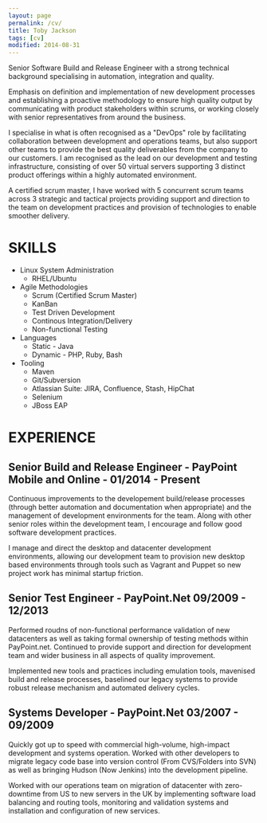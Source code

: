 ```yaml
---
layout: page
permalink: /cv/
title: Toby Jackson
tags: [cv]
modified: 2014-08-31
---
```


Senior Software Build and Release Engineer with a strong technical background specialising in automation, integration and quality.

Emphasis on definition and implementation of new development processes and establishing a proactive methodology to ensure high quality output by communicating with product stakeholders within scrums, or working closely with senior representatives from around the business.

I specialise in what is often recognised as a "DevOps" role by facilitating collaboration between development and operations teams, but also support other teams to provide the best quality deliverables from the company to our customers. I am recognised as the lead on our development and testing infrastructure, consisting of over 50 virtual servers supporting 3 distinct product offerings within a highly automated environment.

A certified scrum master, I have worked with 5 concurrent scrum teams across 3 strategic and tactical projects providing support and direction to the team on development practices and provision of technologies to enable smoother delivery.


# SKILLS

* Linux System Administration 
    * RHEL/Ubuntu 
* Agile Methodologies 
    * Scrum (Certified Scrum Master)
    * KanBan
    * Test Driven Development
    * Continous Integration/Delivery
    * Non-functional Testing
* Languages
    * Static - Java
    * Dynamic - PHP, Ruby, Bash
* Tooling
    * Maven 
    * Git/Subversion
	* Atlassian Suite: JIRA, Confluence, Stash, HipChat
	* Selenium
	* JBoss EAP 

# EXPERIENCE

## Senior Build and Release Engineer - PayPoint Mobile and Online - 01/2014 - Present

Continuous improvements to the developement build/release processes (through better automation and documentation when appropriate) and the management of development environments for the team. Along with other senior roles within the development team, I encourage and follow good software development practices.

I manage and direct the desktop and datacenter development environments, allowing our development team to provision new desktop based environments through tools such as Vagrant and Puppet so new project work has minimal startup friction.

## Senior Test Engineer - PayPoint.Net 09/2009 - 12/2013

Performed roudns of non-functional performance validation of new datacenters as well as taking formal ownership of testing methods within PayPoint.net. Continued to provide support and direction for development team and wider business in all aspects of quality improvement. 

Implemented new tools and practices including emulation tools, mavenised build and release processes, baselined our legacy systems to provide robust release mechanism and automated delivery cycles.

## Systems Developer - PayPoint.Net 03/2007 - 09/2009

Quickly got up to speed with commercial high-volume, high-impact development and systems operation. Worked with other developers to migrate legacy code base into version control (From CVS/Folders into SVN) as well as bringing Hudson (Now Jenkins) into the development pipeline.

Worked with our operations team on migration of datacenter with zero-downtime from US to new servers in the UK by implementing software load balancing and routing tools, monitoring and validation systems and installation and configuration of new services. 
